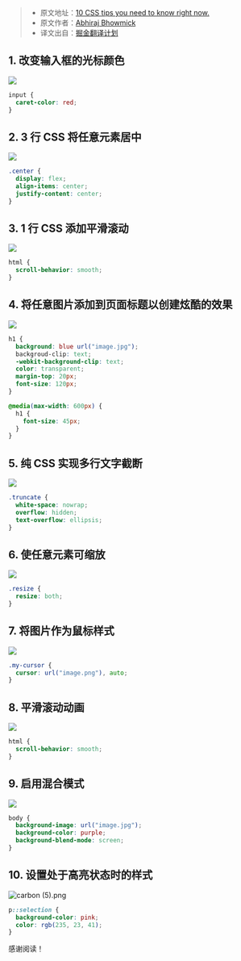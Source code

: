 > - 原文地址：[10 CSS tips you need to know right now.](https://devdojo.com/abhiraj/10-css-tips-you-need-to-know-right-now#_3-add-smooth-scroll-in-just-one-line-of-css)
> - 原文作者：[Abhiraj Bhowmick](https://devdojo.com/abhiraj)
> - 译文出自：[掘金翻译计划](https://juejin.cn/translate)

## 1. 改变输入框的光标颜色

![](https://p6-juejin.byteimg.com/tos-cn-i-k3u1fbpfcp/eb6f70804e574badbe6f4de5dbb595a3~tplv-k3u1fbpfcp-watermark.image?)

```css
input {
  caret-color: red;
}
```

## 2. 3 行 CSS 将任意元素居中

![](https://p3-juejin.byteimg.com/tos-cn-i-k3u1fbpfcp/4c91617c5d5c434f9ce11fd76f912bd8~tplv-k3u1fbpfcp-watermark.image?)

```css
.center {
  display: flex;
  align-items: center;
  justify-content: center;
}
```

## 3. 1 行 CSS 添加平滑滚动

![](https://p1-juejin.byteimg.com/tos-cn-i-k3u1fbpfcp/65909c9a5fa14999ad30ac6d4fefd166~tplv-k3u1fbpfcp-watermark.image?)

```css
html {
  scroll-behavior: smooth;
}
```

## 4. 将任意图片添加到页面标题以创建炫酷的效果

![](https://p1-juejin.byteimg.com/tos-cn-i-k3u1fbpfcp/150a031255684d3f9f0547814fb74363~tplv-k3u1fbpfcp-watermark.image?)

```css
h1 {
  background: blue url("image.jpg");
  backgroud-clip: text;
  -webkit-background-clip: text;
  color: transparent;
  margin-top: 20px;
  font-size: 120px;
}

@media(max-width: 600px) {
  h1 {
    font-size: 45px;
  }
}
```

## 5. 纯 CSS 实现多行文字截断

![](https://p1-juejin.byteimg.com/tos-cn-i-k3u1fbpfcp/7deedc4967034d689017b78d8aed513b~tplv-k3u1fbpfcp-watermark.image?)

```css
.truncate {
  white-space: nowrap;
  overflow: hidden;
  text-overflow: ellipsis;
}
```

## 6. 使任意元素可缩放

![](https://p6-juejin.byteimg.com/tos-cn-i-k3u1fbpfcp/006ae53694ea4fc7bac3c1821fbe51b1~tplv-k3u1fbpfcp-watermark.image?)

```css
.resize {
  resize: both;
}
```

## 7. 将图片作为鼠标样式
![](https://p6-juejin.byteimg.com/tos-cn-i-k3u1fbpfcp/34c07dfab33b467d8aea68ef3edbb172~tplv-k3u1fbpfcp-watermark.image?)

```css
.my-cursor {
  cursor: url("image.png"), auto;
}
```

## 8. 平滑滚动动画

![](https://p1-juejin.byteimg.com/tos-cn-i-k3u1fbpfcp/f19a4256d60f4bdaa54f1223086774d8~tplv-k3u1fbpfcp-watermark.image?)

```css
html {
  scroll-behavior: smooth;
}
```

## 9. 启用混合模式

![](https://p6-juejin.byteimg.com/tos-cn-i-k3u1fbpfcp/d8b514a9fdbe429f9f9951b3b6d26943~tplv-k3u1fbpfcp-watermark.image?)

```css
body {
  background-image: url("image.jpg");
  background-color: purple;
  background-blend-mode: screen;
}
```

## 10. 设置处于高亮状态时的样式

![carbon (5).png](https://p9-juejin.byteimg.com/tos-cn-i-k3u1fbpfcp/2f15494ac4e94bf3ac1d353b61cd02f4~tplv-k3u1fbpfcp-watermark.image?)

```css
p::selection {
  background-color: pink;
  color: rgb(235, 23, 41);
}
```

感谢阅读！

